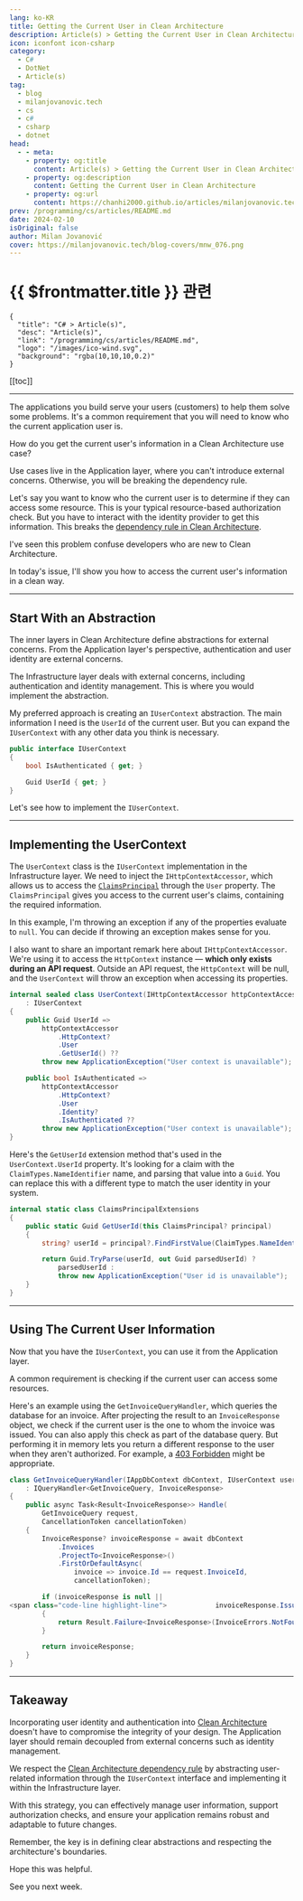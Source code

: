 ```yaml
---
lang: ko-KR
title: Getting the Current User in Clean Architecture
description: Article(s) > Getting the Current User in Clean Architecture
icon: iconfont icon-csharp
category: 
  - C#
  - DotNet
  - Article(s)
tag: 
  - blog
  - milanjovanovic.tech
  - cs
  - c#
  - csharp
  - dotnet
head:
  - - meta:
    - property: og:title
      content: Article(s) > Getting the Current User in Clean Architecture
    - property: og:description
      content: Getting the Current User in Clean Architecture
    - property: og:url
      content: https://chanhi2000.github.io/articles/milanjovanovic.tech/getting-the-current-user-in-clean-architecture.html
prev: /programming/cs/articles/README.md
date: 2024-02-10
isOriginal: false
author: Milan Jovanović
cover: https://milanjovanovic.tech/blog-covers/mnw_076.png
---
```


# {{ $frontmatter.title }} 관련

```component VPCard
{
  "title": "C# > Article(s)",
  "desc": "Article(s)",
  "link": "/programming/cs/articles/README.md",
  "logo": "/images/ico-wind.svg",
  "background": "rgba(10,10,10,0.2)"
}
```

[[toc]]

---

<SiteInfo
  name="Getting the Current User in Clean Architecture"
  desc="The applications you build serve your users (customers), to help them solve some problems. It's a common requirement that you will need to know who the current application user is."
  url="https://milanjovanovic.tech/blog/getting-the-current-user-in-clean-architecture/"
  logo="https://milanjovanovic.tech/profile_favicon.png"
  preview="https://milanjovanovic.tech/blog-covers/mnw_076.png"/>

The applications you build serve your users (customers) to help them solve some problems. It's a common requirement that you will need to know who the current application user is.

How do you get the current user's information in a Clean Architecture use case?

Use cases live in the Application layer, where you can't introduce external concerns. Otherwise, you will be breaking the dependency rule.

Let's say you want to know who the current user is to determine if they can access some resource. This is your typical resource-based authorization check. But you have to interact with the identity provider to get this information. This breaks the [dependency rule in Clean Architecture](/milanjovanovic.tech/clean-architecture-and-the-benefits-of-structured-software-design.md).

I've seen this problem confuse developers who are new to Clean Architecture.

In today's issue, I'll show you how to access the current user's information in a clean way.

---

## Start With an Abstraction

The inner layers in Clean Architecture define abstractions for external concerns. From the Application layer's perspective, authentication and user identity are external concerns.

The Infrastructure layer deals with external concerns, including authentication and identity management. This is where you would implement the abstraction.

My preferred approach is creating an `IUserContext` abstraction. The main information I need is the `UserId` of the current user. But you can expand the `IUserContext` with any other data you think is necessary.

```cs
public interface IUserContext
{
    bool IsAuthenticated { get; }

    Guid UserId { get; }
}
```

Let's see how to implement the `IUserContext`.

---

## Implementing the UserContext

The `UserContext` class is the `IUserContext` implementation in the Infrastructure layer. We need to inject the `IHttpContextAccessor`, which allows us to access the [<FontIcon icon="fa-brands fa-microsoft"/>`ClaimsPrincipal`](https://learn.microsoft.com/en-us/dotnet/api/system.security.claims.claimsprincipal?view=net-8.0) through the `User` property. The `ClaimsPrincipal` gives you access to the current user's claims, containing the required information.

In this example, I'm throwing an exception if any of the properties evaluate to `null`. You can decide if throwing an exception makes sense for you.

I also want to share an important remark here about `IHttpContextAccessor`. We're using it to access the `HttpContext` instance — **which only exists during an API request**. Outside an API request, the `HttpContext` will be null, and the `UserContext` will throw an exception when accessing its properties.

```cs
internal sealed class UserContext(IHttpContextAccessor httpContextAccessor)
    : IUserContext
{
    public Guid UserId =>
        httpContextAccessor
            .HttpContext?
            .User
            .GetUserId() ??
        throw new ApplicationException("User context is unavailable");

    public bool IsAuthenticated =>
        httpContextAccessor
            .HttpContext?
            .User
            .Identity?
            .IsAuthenticated ??
        throw new ApplicationException("User context is unavailable");
}
```

Here's the `GetUserId` extension method that's used in the `UserContext.UserId` property. It's looking for a claim with the `ClaimTypes.NameIdentifier` name, and parsing that value into a `Guid`. You can replace this with a different type to match the user identity in your system.

```cs
internal static class ClaimsPrincipalExtensions
{
    public static Guid GetUserId(this ClaimsPrincipal? principal)
    {
        string? userId = principal?.FindFirstValue(ClaimTypes.NameIdentifier);

        return Guid.TryParse(userId, out Guid parsedUserId) ?
            parsedUserId :
            throw new ApplicationException("User id is unavailable");
    }
}
```

---

## Using The Current User Information

Now that you have the `IUserContext`, you can use it from the Application layer.

A common requirement is checking if the current user can access some resources.

Here's an example using the `GetInvoiceQueryHandler`, which queries the database for an invoice. After projecting the result to an `InvoiceResponse` object, we check if the current user is the one to whom the invoice was issued. You can also apply this check as part of the database query. But performing it in memory lets you return a different response to the user when they aren't authorized. For example, a [<FontIcon icon="fas fa-globe"/>403 Forbidden](https://rfc-editor.org/rfc/rfc7231#section-6.5.3) might be appropriate.

```cs
class GetInvoiceQueryHandler(IAppDbContext dbContext, IUserContext userContext)
    : IQueryHandler<GetInvoiceQuery, InvoiceResponse>
{
    public async Task<Result<InvoiceResponse>> Handle(
        GetInvoiceQuery request,
        CancellationToken cancellationToken)
    {
        InvoiceResponse? invoiceResponse = await dbContext
            .Invoices
            .ProjectTo<InvoiceResponse>()
            .FirstOrDefaultAsync(
                invoice => invoice.Id == request.InvoiceId,
                cancellationToken);

        if (invoiceResponse is null ||
<span class="code-line highlight-line">            invoiceResponse.IssuedToUserId != userContext.UserId)
        {
            return Result.Failure<InvoiceResponse>(InvoiceErrors.NotFound);
        }

        return invoiceResponse;
    }
}
```

---

## Takeaway

Incorporating user identity and authentication into [Clean Architecture](/milanjovanovic.tech/why-clean-architecture-is-great-for-complex-projects.md) doesn't have to compromise the integrity of your design. The Application layer should remain decoupled from external concerns such as identity management.

We respect the [Clean Architecture dependency rule](/milanjovanovic.tech/clean-architecture-and-the-benefits-of-structured-software-design.md) by abstracting user-related information through the `IUserContext` interface and implementing it within the Infrastructure layer.

With this strategy, you can effectively manage user information, support authorization checks, and ensure your application remains robust and adaptable to future changes.

Remember, the key is in defining clear abstractions and respecting the architecture's boundaries.

Hope this was helpful.

See you next week.

